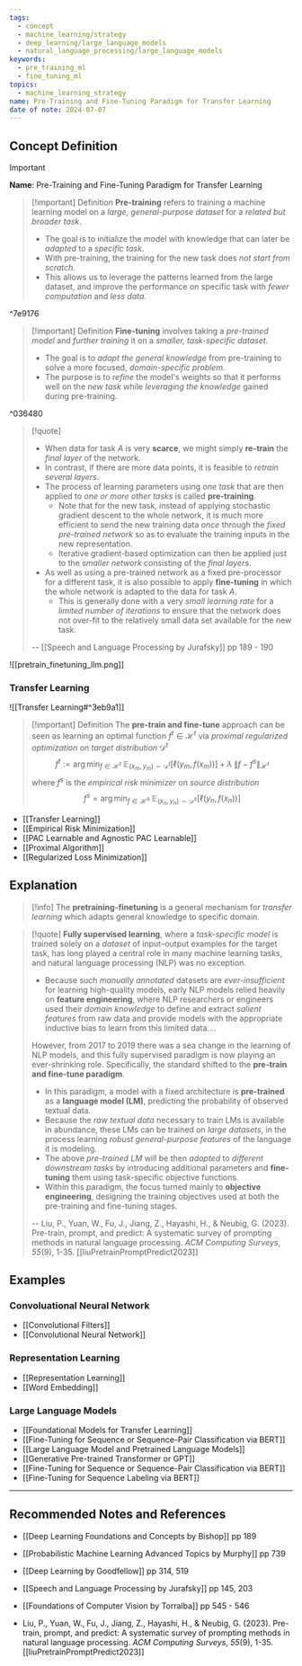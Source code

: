 ```yaml
---
tags:
  - concept
  - machine_learning/strategy
  - deep_learning/large_language_models
  - natural_language_processing/large_language_models
keywords:
  - pre_training_ml
  - fine_tuning_ml
topics:
  - machine_learning_strategy
name: Pre-Training and Fine-Tuning Paradigm for Transfer Learning
date of note: 2024-07-07
---
```


## Concept Definition

>[!important]
>**Name**: Pre-Training and Fine-Tuning Paradigm for Transfer Learning

>[!important] Definition
>**Pre-training** refers to training a machine learning model on a *large, general-purpose dataset* for a *related but broader task*. 
>- The goal is to initialize the model with knowledge that can later be *adapted* to a *specific task*.
>- With pre-training, the training  for the new task does *not start from scratch*. 
>- This allows us to leverage the patterns learned from the large dataset, and improve the performance on specific task with *fewer computation* and *less data.*

^7e9176

>[!important] Definition
>**Fine-tuning** involves taking a *pre-trained model* and *further training* it on a *smaller, task-specific dataset*. 
>- The goal is to *adapt the general knowledge* from pre-training to solve a more focused, *domain-specific problem*.
>- The purpose is to *refine* the model's weights so that it performs well on the *new task* while *leveraging the knowledge* gained during pre-training.

^036480



>[!quote]
>- When data for task $A$ is very **scarce**, we might simply **re-train** the *final layer* of the network. 
>- In contrast, if there are more data points, it is feasible to *retrain several layers*. 
>- The process of learning parameters using *one task* that are then applied to *one or more other tasks* is called **pre-training**. 
>	- Note that for the new task, instead of applying stochastic gradient descent to the whole network, it is much more efficient to send the new training data *once* through the *fixed pre-trained network* so as to evaluate the training inputs in the new representation. 
>	- Iterative gradient-based optimization can then be applied just to the *smaller network* consisting of the *final layers*. 
>- As well as using a pre-trained network as a fixed pre-processor for a different task, it is also possible to apply **fine-tuning** in which the whole network is adapted to the data for task $A$. 
>	- This is generally done with a very *small learning rate* for a *limited number of iterations* to ensure that the network does not over-fit to the relatively small data set available for the new task.
>	  
>-- [[Speech and Language Processing by Jurafsky]] pp 189 - 190	  



![[pretrain_finetuning_llm.png]]

### Transfer Learning

![[Transfer Learning#^3eb9a1]]

>[!important] Definition
>The **pre-train and fine-tune** approach can be seen as learning an optimal function $f^{t}\in \mathcal{H}^{t}$ via *proximal regularized optimization* on *target distribution* $\mathcal{D}^{t}$
>$$
>f^{t} := \arg\min_{f\in \mathcal{H}^{t}}\;\mathbb{E}_{ (x_{m},y_{m}) \sim \mathcal{D}^{t} }\left[  \ell(y_{m}, f(x_{m})) \right] + \lambda \;\lVert f - f^{s} \rVert_{\mathcal{H}^{t}} 
>$$
>where $f^{s}$ is the *empirical risk minimizer* on *source distribution* $$f^{s} = \arg\min_{f\in \mathcal{H}^{s}}\;\mathbb{E}_{ (x_{n},y_{n}) \sim \mathcal{D}^{s} }\left[  \ell(y_{n}, f(x_{n})) \right] $$


- [[Transfer Learning]]
- [[Empirical Risk Minimization]]
- [[PAC Learnable and Agnostic PAC Learnable]]
- [[Proximal Algorithm]]
- [[Regularized Loss Minimization]]

## Explanation

>[!info]
>The **pretraining-finetuning** is a general mechanism for *transfer learning* which adapts general knowledge to specific domain.

>[!quote]
>**Fully supervised learning**, where a *task-specific model* is trained solely on a *dataset* of input–output examples for the target task, has long played a central role in many machine learning tasks, and natural language processing (NLP) was no exception. 
>- Because such *manually annotated* datasets are *ever-insufficient* for learning high-quality models, early NLP models relied heavily on **feature engineering**, where NLP researchers or engineers used their *domain knowledge* to define and extract *salient features* from raw data and provide models with the appropriate inductive bias to learn from this limited data....
>
>However, from 2017 to 2019 there was a sea change in the learning of NLP models, and this fully supervised paradigm is now playing an ever-shrinking role. Specifically, the standard shifted to the **pre-train and fine-tune paradigm**.
>-  In this paradigm, a model with a fixed architecture is **pre-trained** as a **language model (LM)**, predicting the probability of observed textual data. 
>- Because the *raw textual data* necessary to train LMs is available in abundance, these LMs can be trained on *large datasets*, in the process learning *robust general-purpose features* of the language it is modeling. 
>- The above *pre-trained LM* will be then *adapted* to *different downstream tasks* by introducing additional parameters and **fine-tuning** them using task-specific objective functions. 
>- Within this paradigm, the focus turned mainly to **objective engineering**, designing the training objectives used at both the pre-training and fine-tuning stages.
>  
>  
>-- Liu, P., Yuan, W., Fu, J., Jiang, Z., Hayashi, H., & Neubig, G. (2023). Pre-train, prompt, and predict: A systematic survey of prompting methods in natural language processing. _ACM Computing Surveys_, _55_(9), 1-35. [[liuPretrainPromptPredict2023]]  



## Examples


### Convoluational Neural Network

- [[Convolutional Filters]]
- [[Convolutional Neural Network]]


### Representation Learning

- [[Representation Learning]]
- [[Word Embedding]]

### Large Language Models

- [[Foundational Models for Transfer Learning]]
- [[Fine-Tuning for Sequence or Sequence-Pair Classification via BERT]]
- [[Large Language Model and Pretrained Language Models]]
- [[Generative Pre-trained Transformer or GPT]]
- [[Fine-Tuning for Sequence or Sequence-Pair Classification via BERT]]
- [[Fine-Tuning for Sequence Labeling via BERT]]


-----------
##  Recommended Notes and References


- [[Deep Learning Foundations and Concepts by Bishop]] pp 189
- [[Probabilistic Machine Learning Advanced Topics by Murphy]] pp 739
- [[Deep Learning by Goodfellow]] pp 314, 519
- [[Speech and Language Processing by Jurafsky]] pp 145, 203
- [[Foundations of Computer Vision by Torralba]] pp 545 - 546

- Liu, P., Yuan, W., Fu, J., Jiang, Z., Hayashi, H., & Neubig, G. (2023). Pre-train, prompt, and predict: A systematic survey of prompting methods in natural language processing. _ACM Computing Surveys_, _55_(9), 1-35. [[liuPretrainPromptPredict2023]]